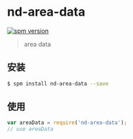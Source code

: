 # nd-area-data

[![spm version](http://spm.crossjs.com/badge/nd-area-data)](http://spm.crossjs.com/package/nd-area-data)

> area data

## 安装

```bash
$ spm install nd-area-data --save
```

## 使用

```js
var areaData = require('nd-area-data');
// use areaData
```
